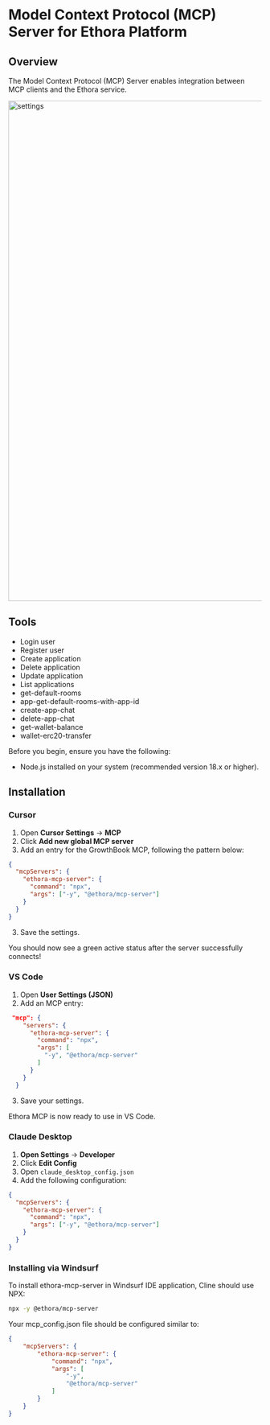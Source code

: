 # Model Context Protocol (MCP) Server for Ethora Platform
## Overview
The Model Context Protocol (MCP) Server enables integration between MCP clients and the Ethora service.


<img width="1670" height="995" alt="settings" src="https://github.com/user-attachments/assets/5a3e98da-5362-4ed2-9080-473510ad2837" />

## Tools

- Login user
- Register user
- Create application
- Delete application
- Update application
- List applications
- get-default-rooms
- app-get-default-rooms-with-app-id
- create-app-chat
- delete-app-chat
- get-wallet-balance
- wallet-erc20-transfer

Before you begin, ensure you have the following:

- Node.js installed on your system (recommended version 18.x or higher).

## Installation

### Cursor

1. Open **Cursor Settings** &rarr; **MCP**
2. Click **Add new global MCP server**
3. Add an entry for the GrowthBook MCP, following the pattern below:

```json
{
  "mcpServers": {
    "ethora-mcp-server": {
      "command": "npx",
      "args": ["-y", "@ethora/mcp-server"]
    }
  }
}
```

3. Save the settings.

You should now see a green active status after the server successfully connects!

### VS Code

1. Open **User Settings (JSON)**
2. Add an MCP entry:

```json
 "mcp": {
    "servers": {
      "ethora-mcp-server": {
        "command": "npx",
        "args": [
          "-y", "@ethora/mcp-server"
        ]
      }
    }
  }
```

3. Save your settings.

Ethora MCP is now ready to use in VS Code.

### Claude Desktop

1. **Open Settings** &rarr; **Developer**
2. Click **Edit Config**
3. Open `claude_desktop_config.json`
4. Add the following configuration:

```json
{
  "mcpServers": {
    "ethora-mcp-server": {
      "command": "npx",
      "args": ["-y", "@ethora/mcp-server"]
    }
  }
}
```

### Installing via Windsurf

To install ethora-mcp-server in Windsurf IDE application, Cline should use NPX:

```bash
npx -y @ethora/mcp-server
```

Your mcp_config.json file should be configured similar to:

```json
{
    "mcpServers": {
        "ethora-mcp-server": {
            "command": "npx",
            "args": [
                "-y",
                "@ethora/mcp-server"
            ]
        }
    }
}
```
